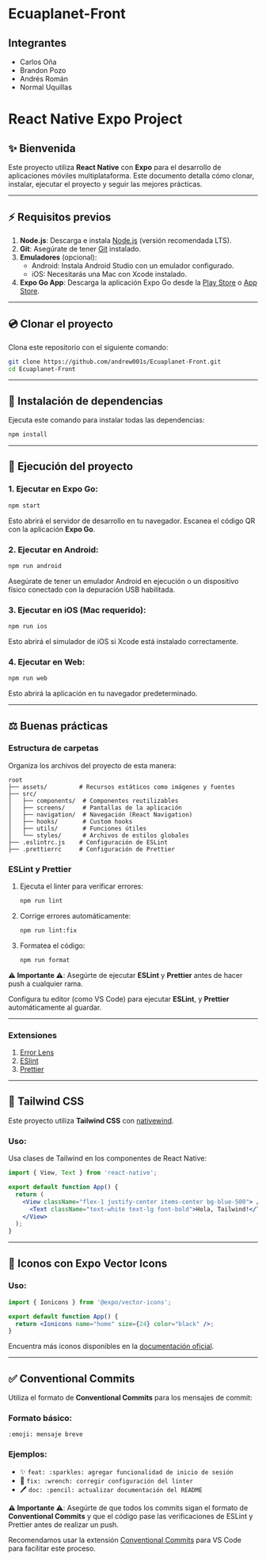 # Ecuaplanet-Front

## Integrantes

<ul>
    <li>Carlos Oña</li>
    <li>Brandon Pozo</li>
    <li>Andrés Román</li>
    <li>Normal Uquillas</li>
</ul>


# React Native Expo Project

## ✨ Bienvenida
Este proyecto utiliza **React Native** con **Expo** para el desarrollo de aplicaciones móviles multiplataforma. Este documento detalla cómo clonar, instalar, ejecutar el proyecto y seguir las mejores prácticas.

---

## ⚡ Requisitos previos

1. **Node.js**: Descarga e instala [Node.js](https://nodejs.org/) (versión recomendada LTS).
2. **Git**: Asegúrate de tener [Git](https://git-scm.com/) instalado.
3. **Emuladores** (opcional):
   - Android: Instala Android Studio con un emulador configurado.
   - iOS: Necesitarás una Mac con Xcode instalado.
4. **Expo Go App**: Descarga la aplicación Expo Go desde la [Play Store](https://play.google.com/store/apps/details?id=host.exp.exponent) o [App Store](https://apps.apple.com/us/app/expo-go/id982107779).

---

## 💿 Clonar el proyecto

Clona este repositorio con el siguiente comando:

```bash
git clone https://github.com/andrew001s/Ecuaplanet-Front.git
cd Ecuaplanet-Front
```

---

## 📄 Instalación de dependencias

Ejecuta este comando para instalar todas las dependencias:

```bash
npm install
```

---

## 🚀 Ejecución del proyecto

### 1. Ejecutar en **Expo Go**:

```bash
npm start
```
Esto abrirá el servidor de desarrollo en tu navegador. Escanea el código QR con la aplicación **Expo Go**.

### 2. Ejecutar en **Android**:

```bash
npm run android
```
Asegúrate de tener un emulador Android en ejecución o un dispositivo físico conectado con la depuración USB habilitada.

### 3. Ejecutar en **iOS** (Mac requerido):

```bash
npm run ios
```
Esto abrirá el simulador de iOS si Xcode está instalado correctamente.

### 4. Ejecutar en **Web**:

```bash
npm run web
```
Esto abrirá la aplicación en tu navegador predeterminado.

---

## ⚖ Buenas prácticas

### Estructura de carpetas

Organiza los archivos del proyecto de esta manera:

```
root
├── assets/         # Recursos estáticos como imágenes y fuentes
├── src/
│   ├── components/  # Componentes reutilizables
│   ├── screens/     # Pantallas de la aplicación
│   ├── navigation/  # Navegación (React Navigation)
│   ├── hooks/       # Custom hooks
│   ├── utils/       # Funciones útiles
│   └── styles/      # Archivos de estilos globales
├── .eslintrc.js    # Configuración de ESLint
├── .prettierrc     # Configuración de Prettier
```

### ESLint y Prettier
1. Ejecuta el linter para verificar errores:
   ```bash
   npm run lint
   ```
2. Corrige errores automáticamente:
   ```bash
   npm run lint:fix
   ```
3. Formatea el código:
   ```bash
   npm run format
   ```

**⚠️ Importante ⚠️**: Asegúrte de ejecutar **ESLint** y **Prettier** antes de hacer push a cualquier rama.

Configura tu editor (como VS Code) para ejecutar **ESLint**, y **Prettier** automáticamente al guardar.

---
### Extensiones
1. [Error Lens](https://marketplace.visualstudio.com/items?itemName=usernamehw.errorlens)
2. [ESlint](https://marketplace.visualstudio.com/items?itemName=dbaeumer.vscode-eslint)
3. [Prettier](https://marketplace.visualstudio.com/items?itemName=esbenp.prettier-vscode)
---

## 🌈 Tailwind CSS

Este proyecto utiliza **Tailwind CSS** con [nativewind](https://www.nativewind.dev/).

### Uso:
Usa clases de Tailwind en los componentes de React Native:

```jsx
import { View, Text } from 'react-native';

export default function App() {
  return (
    <View className="flex-1 justify-center items-center bg-blue-500"> //Clases de Tailwind
      <Text className="text-white text-lg font-bold">Hola, Tailwind!</Text>
    </View>
  );
}
```

---

## 🔣 Iconos con Expo Vector Icons

### Uso:

```jsx
import { Ionicons } from '@expo/vector-icons';

export default function App() {
  return <Ionicons name="home" size={24} color="black" />;
}
```

Encuentra más iconos disponibles en la [documentación oficial](https://icons.expo.fyi/).

---

## ✅ Conventional Commits

Utiliza el formato de **Conventional Commits** para los mensajes de commit:

### Formato básico:

```plaintext
:emoji: mensaje breve
```

### Ejemplos:

- ✨ `feat: :sparkles: agregar funcionalidad de inicio de sesión`
- 🔧 `fix: :wrench: corregir configuración del linter`
- 🖊️ `doc: :pencil: actualizar documentación del README`

**⚠️ Importante ⚠️**: Asegúrte de que todos los commits sigan el formato de **Conventional Commits** y que el código pase las verificaciones de ESLint y Prettier antes de realizar un push.

Recomendamos usar la extensión [Conventional Commits](https://marketplace.visualstudio.com/items?itemName=vivaxy.vscode-conventional-commits) para VS Code para facilitar este proceso.

